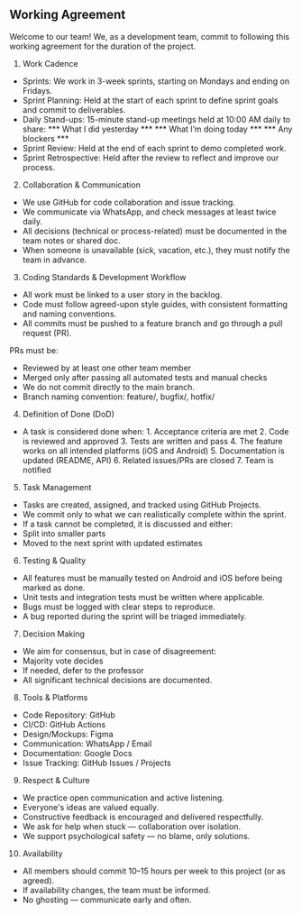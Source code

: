 ## Working Agreement

Welcome to our team! We, as a development team, commit to following this working agreement for the duration of the project.


1. Work Cadence

- Sprints: We work in 3-week sprints, starting on Mondays and ending on Fridays.
- Sprint Planning: Held at the start of each sprint to define sprint goals and commit to deliverables.
- Daily Stand-ups: 15-minute stand-up meetings held at 10:00 AM daily to share:
      *** What I did yesterday ***
      *** What I’m doing today ***
      *** Any blockers ***
- Sprint Review: Held at the end of each sprint to demo completed work.
- Sprint Retrospective: Held after the review to reflect and improve our process.


2. Collaboration & Communication

- We use GitHub for code collaboration and issue tracking.
- We communicate via WhatsApp, and check messages at least twice daily.
- All decisions (technical or process-related) must be documented in the team notes or shared doc.
- When someone is unavailable (sick, vacation, etc.), they must notify the team in advance.


3. Coding Standards & Development Workflow

- All work must be linked to a user story in the backlog.
- Code must follow agreed-upon style guides, with consistent formatting and naming conventions.
- All commits must be pushed to a feature branch and go through a pull request (PR).

PRs must be:

- Reviewed by at least one other team member
- Merged only after passing all automated tests and manual checks
- We do not commit directly to the main branch.
- Branch naming convention: feature/<task-name>, bugfix/<issue>, hotfix/<description>

4. Definition of Done (DoD)

- A task is considered done when:
        1. Acceptance criteria are met
        2. Code is reviewed and approved
        3. Tests are written and pass
        4. The feature works on all intended platforms (iOS and Android)
        5. Documentation is updated (README, API)
        6. Related issues/PRs are closed
        7. Team is notified

5. Task Management

- Tasks are created, assigned, and tracked using GitHub Projects.
- We commit only to what we can realistically complete within the sprint.
- If a task cannot be completed, it is discussed and either:
- Split into smaller parts
- Moved to the next sprint with updated estimates


6. Testing & Quality

- All features must be manually tested on Android and iOS before being marked as done.
- Unit tests and integration tests must be written where applicable.
- Bugs must be logged with clear steps to reproduce.
- A bug reported during the sprint will be triaged immediately.


7. Decision Making

- We aim for consensus, but in case of disagreement:
- Majority vote decides
- If needed, defer to the professor
- All significant technical decisions are documented.


8. Tools & Platforms

- Code Repository: GitHub
- CI/CD: GitHub Actions 
- Design/Mockups: Figma
- Communication: WhatsApp / Email
- Documentation: Google Docs
- Issue Tracking: GitHub Issues / Projects

9. Respect & Culture

- We practice open communication and active listening.
- Everyone's ideas are valued equally.
- Constructive feedback is encouraged and delivered respectfully.
- We ask for help when stuck — collaboration over isolation.
- We support psychological safety — no blame, only solutions.


10. Availability

- All members should commit 10–15 hours per week to this project (or as agreed).
- If availability changes, the team must be informed.
- No ghosting — communicate early and often.


